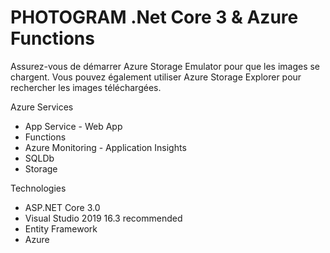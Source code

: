 # PHOTOGRAM .Net Core 3 & Azure Functions

Assurez-vous de démarrer Azure Storage Emulator pour que les images se chargent. 
Vous pouvez également utiliser Azure Storage Explorer pour rechercher les images téléchargées.


Azure Services
- App Service - Web App
- Functions
- Azure Monitoring - Application Insights
- SQLDb
- Storage

Technologies
- ASP.NET Core 3.0
- Visual Studio 2019 16.3 recommended
- Entity Framework
- Azure
